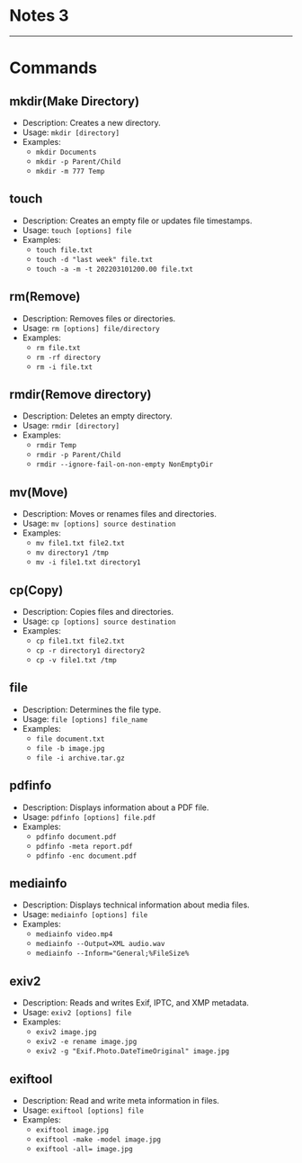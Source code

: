 # Notes 3
<hr>

# Commands
## mkdir(Make Directory)
* Description: Creates a new directory.
* Usage: `mkdir [directory]`
* Examples: 
  * `mkdir Documents`
  * `mkdir -p Parent/Child`
  * `mkdir -m 777 Temp` 
  
## touch
* Description: Creates an empty file or updates file timestamps.
* Usage: `touch [options] file`
* Examples: 
  * `touch file.txt`
  * `touch -d "last week" file.txt`
  * `touch -a -m -t 202203101200.00 file.txt`
  
## rm(Remove)
* Description: Removes files or directories.
* Usage: `rm [options] file/directory`
* Examples: 
  * `rm file.txt`
  * `rm -rf directory`
  * `rm -i file.txt`

## rmdir(Remove directory)
* Description: Deletes an empty directory.
* Usage: `rmdir [directory]`
* Examples: 
  * `rmdir Temp`
  * `rmdir -p Parent/Child`
  * `rmdir --ignore-fail-on-non-empty NonEmptyDir` 

## mv(Move)
* Description: Moves or renames files and directories.
* Usage: `mv [options] source destination`
* Examples: 
  * `mv file1.txt file2.txt`
  * `mv directory1 /tmp`
  * `mv -i file1.txt directory1` 

## cp(Copy)
* Description: Copies files and directories.
* Usage: `cp [options] source destination`
* Examples: 
  * `cp file1.txt file2.txt`
  * `cp -r directory1 directory2`
  * `cp -v file1.txt /tmp`

## file
* Description: Determines the file type.
* Usage: `file [options] file_name`
* Examples: 
  * `file document.txt`
  * `file -b image.jpg`
  * `file -i archive.tar.gz`

## pdfinfo
* Description: Displays information about a PDF file.
* Usage: `pdfinfo [options] file.pdf`
* Examples: 
  * `pdfinfo document.pdf`
  * `pdfinfo -meta report.pdf`
  * `pdfinfo -enc document.pdf`

## mediainfo
* Description: Displays technical information about media files.
* Usage: `mediainfo [options] file`
* Examples: 
  * `mediainfo video.mp4`
  * `mediainfo --Output=XML audio.wav`
  * `mediainfo --Inform="General;%FileSize%`

## exiv2
* Description: Reads and writes Exif, IPTC, and XMP metadata.
* Usage: `exiv2 [options] file`
* Examples: 
  * `exiv2 image.jpg`
  * `exiv2 -e rename image.jpg`
  * `exiv2 -g "Exif.Photo.DateTimeOriginal" image.jpg`

## exiftool
* Description: Read and write meta information in files.
* Usage: `exiftool [options] file`
* Examples: 
  * `exiftool image.jpg`
  * `exiftool -make -model image.jpg`
  * `exiftool -all= image.jpg`